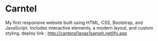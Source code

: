 # Carntel
My first responsive website built using HTML, CSS, Bootstrap, and JavaScript. Includes interactive elements, a modern layout, and custom styling.
deploy link : http://canteral1anas1sameh.netlify.app
